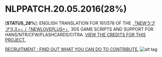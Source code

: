 # NLPPATCH.20.05.2016(28%)
[**STATUS_28%**]: ENGLISH TRANSLATION FOR 161/578 OF THE [「NEWラブプラス+」/「NEWLOVEPLUS+」](http://www.konami.jp/products/newloveplus_plus/) 3DS GAME SCRIPTS AND SUPPORT FOR HANS/NTR/CFW/FLASHCARDS/CITRA. [VIEW THE CREDITS FOR THIS PROJECT.](https://github.com/LovePlusProject/NLPPATCH/issues/1)

[RECRUITMENT : FIND OUT WHAT YOU CAN DO TO CONTRIBUTE.](https://github.com/LovePlusProject/NLPPATCH/issues/2)
![alt tag](http://i32.photobucket.com/albums/d10/n66x/NLPTRANSLATION/pjhphj.png)